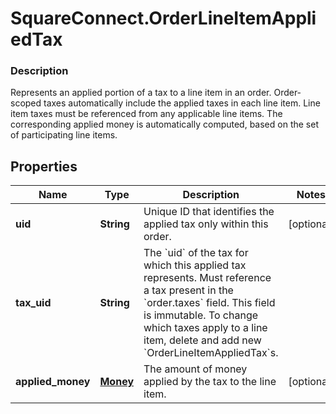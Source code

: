 # SquareConnect.OrderLineItemAppliedTax

### Description

Represents an applied portion of a tax to a line item in an order.  Order-scoped taxes automatically include the applied taxes in each line item. Line item taxes must be referenced from any applicable line items. The corresponding applied money is automatically computed, based on the set of participating line items.

## Properties
Name | Type | Description | Notes
------------ | ------------- | ------------- | -------------
**uid** | **String** | Unique ID that identifies the applied tax only within this order. | [optional] 
**tax_uid** | **String** | The &#x60;uid&#x60; of the tax for which this applied tax represents.  Must reference a tax present in the &#x60;order.taxes&#x60; field.  This field is immutable. To change which taxes apply to a line item, delete and add new &#x60;OrderLineItemAppliedTax&#x60;s. | 
**applied_money** | [**Money**](Money.md) | The amount of money applied by the tax to the line item. | [optional] 


